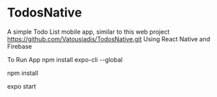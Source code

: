 # TodosNative
A simple Todo List mobile app, similar to this web project https://github.com/Vatousiadis/TodosNative.git Using React Native and Firebase

To Run App
npm install expo-cli --global

npm install

expo start
